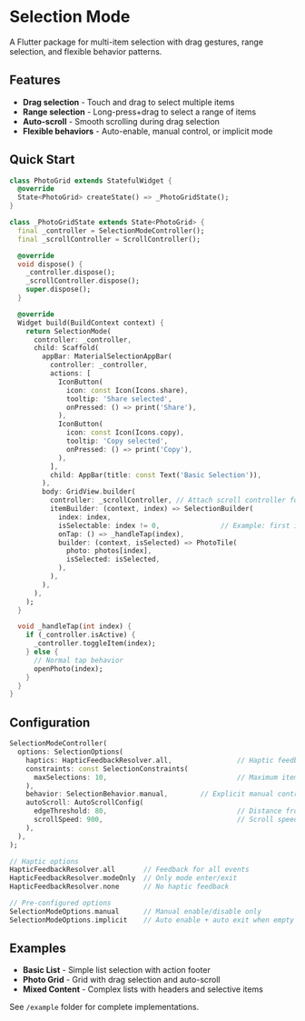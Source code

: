 # Selection Mode

A Flutter package for multi-item selection with drag gestures, range selection, and flexible behavior patterns.

## Features

- **Drag selection** - Touch and drag to select multiple items
- **Range selection** - Long-press+drag to select a range of items
- **Auto-scroll** - Smooth scrolling during drag selection
- **Flexible behaviors** - Auto-enable, manual control, or implicit mode

## Quick Start

```dart
class PhotoGrid extends StatefulWidget {
  @override
  State<PhotoGrid> createState() => _PhotoGridState();
}

class _PhotoGridState extends State<PhotoGrid> {
  final _controller = SelectionModeController();
  final _scrollController = ScrollController();

  @override
  void dispose() {
    _controller.dispose();
    _scrollController.dispose();
    super.dispose();
  }

  @override
  Widget build(BuildContext context) {
    return SelectionMode(
      controller: _controller,
      child: Scaffold(
        appBar: MaterialSelectionAppBar(
          controller: _controller,
          actions: [
            IconButton(
              icon: const Icon(Icons.share),
              tooltip: 'Share selected',
              onPressed: () => print('Share'),
            ),
            IconButton(
              icon: const Icon(Icons.copy),
              tooltip: 'Copy selected',
              onPressed: () => print('Copy'),
            ),
          ],
          child: AppBar(title: const Text('Basic Selection')),
        ),
        body: GridView.builder(
          controller: _scrollController, // Attach scroll controller for auto-scroll when dragging
          itemBuilder: (context, index) => SelectionBuilder(
            index: index,
            isSelectable: index != 0,               // Example: first item not selectable
            onTap: () => _handleTap(index),
            builder: (context, isSelected) => PhotoTile(
              photo: photos[index],
              isSelected: isSelected,
            ),
          ),
        ),
      ),
    );
  }

  void _handleTap(int index) {
    if (_controller.isActive) {
      _controller.toggleItem(index);
    } else {
      // Normal tap behavior
      openPhoto(index);
    }
  }
}
```

## Configuration

```dart
SelectionModeController(
  options: SelectionOptions(
    haptics: HapticFeedbackResolver.all,                // Haptic feedback for all events
    constraints: const SelectionConstraints(
      maxSelections: 10,                                // Maximum items to select
    ),
    behavior: SelectionBehavior.manual,        // Explicit manual control
    autoScroll: AutoScrollConfig(
      edgeThreshold: 80,                                // Distance from edge to trigger
      scrollSpeed: 900,                                 // Scroll speed in pixels per second
    ),
  ),
);

// Haptic options
HapticFeedbackResolver.all       // Feedback for all events
HapticFeedbackResolver.modeOnly  // Only mode enter/exit
HapticFeedbackResolver.none      // No haptic feedback

// Pre-configured options
SelectionModeOptions.manual      // Manual enable/disable only
SelectionModeOptions.implicit    // Auto enable + auto exit when empty  
```

## Examples

- **Basic List** - Simple list selection with action footer
- **Photo Grid** - Grid with drag selection and auto-scroll
- **Mixed Content** - Complex lists with headers and selective items

See `/example` folder for complete implementations.


